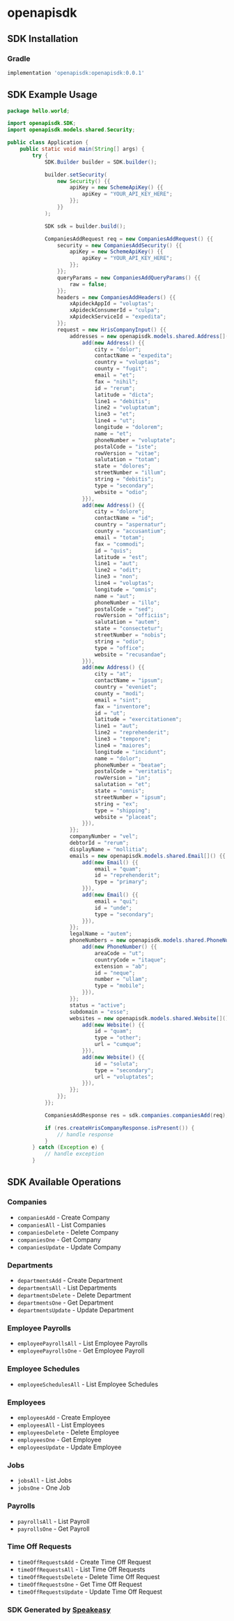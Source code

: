 # openapisdk

<!-- Start SDK Installation -->
## SDK Installation

### Gradle

```groovy
implementation 'openapisdk:openapisdk:0.0.1'
```
<!-- End SDK Installation -->

## SDK Example Usage
<!-- Start SDK Example Usage -->
```java
package hello.world;

import openapisdk.SDK;
import openapisdk.models.shared.Security;

public class Application {
    public static void main(String[] args) {
        try {
            SDK.Builder builder = SDK.builder();

            builder.setSecurity(
                new Security() {{
                    apiKey = new SchemeApiKey() {{
                        apiKey = "YOUR_API_KEY_HERE";
                    }};
                }}
            );

            SDK sdk = builder.build();

            CompaniesAddRequest req = new CompaniesAddRequest() {{
                security = new CompaniesAddSecurity() {{
                    apiKey = new SchemeApiKey() {{
                        apiKey = "YOUR_API_KEY_HERE";
                    }};
                }};
                queryParams = new CompaniesAddQueryParams() {{
                    raw = false;
                }};
                headers = new CompaniesAddHeaders() {{
                    xApideckAppId = "voluptas";
                    xApideckConsumerId = "culpa";
                    xApideckServiceId = "expedita";
                }};
                request = new HrisCompanyInput() {{
                    addresses = new openapisdk.models.shared.Address[]() {{
                        add(new Address() {{
                            city = "dolor";
                            contactName = "expedita";
                            country = "voluptas";
                            county = "fugit";
                            email = "et";
                            fax = "nihil";
                            id = "rerum";
                            latitude = "dicta";
                            line1 = "debitis";
                            line2 = "voluptatum";
                            line3 = "et";
                            line4 = "ut";
                            longitude = "dolorem";
                            name = "et";
                            phoneNumber = "voluptate";
                            postalCode = "iste";
                            rowVersion = "vitae";
                            salutation = "totam";
                            state = "dolores";
                            streetNumber = "illum";
                            string = "debitis";
                            type = "secondary";
                            website = "odio";
                        }}),
                        add(new Address() {{
                            city = "dolore";
                            contactName = "id";
                            country = "aspernatur";
                            county = "accusantium";
                            email = "totam";
                            fax = "commodi";
                            id = "quis";
                            latitude = "est";
                            line1 = "aut";
                            line2 = "odit";
                            line3 = "non";
                            line4 = "voluptas";
                            longitude = "omnis";
                            name = "aut";
                            phoneNumber = "illo";
                            postalCode = "sed";
                            rowVersion = "officiis";
                            salutation = "autem";
                            state = "consectetur";
                            streetNumber = "nobis";
                            string = "odio";
                            type = "office";
                            website = "recusandae";
                        }}),
                        add(new Address() {{
                            city = "at";
                            contactName = "ipsum";
                            country = "eveniet";
                            county = "modi";
                            email = "sint";
                            fax = "inventore";
                            id = "ut";
                            latitude = "exercitationem";
                            line1 = "aut";
                            line2 = "reprehenderit";
                            line3 = "tempore";
                            line4 = "maiores";
                            longitude = "incidunt";
                            name = "dolor";
                            phoneNumber = "beatae";
                            postalCode = "veritatis";
                            rowVersion = "in";
                            salutation = "et";
                            state = "omnis";
                            streetNumber = "ipsum";
                            string = "ex";
                            type = "shipping";
                            website = "placeat";
                        }}),
                    }};
                    companyNumber = "vel";
                    debtorId = "rerum";
                    displayName = "mollitia";
                    emails = new openapisdk.models.shared.Email[]() {{
                        add(new Email() {{
                            email = "quam";
                            id = "reprehenderit";
                            type = "primary";
                        }}),
                        add(new Email() {{
                            email = "qui";
                            id = "unde";
                            type = "secondary";
                        }}),
                    }};
                    legalName = "autem";
                    phoneNumbers = new openapisdk.models.shared.PhoneNumber[]() {{
                        add(new PhoneNumber() {{
                            areaCode = "ut";
                            countryCode = "itaque";
                            extension = "ab";
                            id = "neque";
                            number = "ullam";
                            type = "mobile";
                        }}),
                    }};
                    status = "active";
                    subdomain = "esse";
                    websites = new openapisdk.models.shared.Website[]() {{
                        add(new Website() {{
                            id = "quam";
                            type = "other";
                            url = "cumque";
                        }}),
                        add(new Website() {{
                            id = "soluta";
                            type = "secondary";
                            url = "voluptates";
                        }}),
                    }};
                }};
            }};

            CompaniesAddResponse res = sdk.companies.companiesAdd(req);

            if (res.createHrisCompanyResponse.isPresent()) {
                // handle response
            }
        } catch (Exception e) {
            // handle exception
        }
```
<!-- End SDK Example Usage -->

<!-- Start SDK Available Operations -->
## SDK Available Operations

### Companies

* `companiesAdd` - Create Company
* `companiesAll` - List Companies
* `companiesDelete` - Delete Company
* `companiesOne` - Get Company
* `companiesUpdate` - Update Company

### Departments

* `departmentsAdd` - Create Department
* `departmentsAll` - List Departments
* `departmentsDelete` - Delete Department
* `departmentsOne` - Get Department
* `departmentsUpdate` - Update Department

### Employee Payrolls

* `employeePayrollsAll` - List Employee Payrolls
* `employeePayrollsOne` - Get Employee Payroll

### Employee Schedules

* `employeeSchedulesAll` - List Employee Schedules

### Employees

* `employeesAdd` - Create Employee
* `employeesAll` - List Employees
* `employeesDelete` - Delete Employee
* `employeesOne` - Get Employee
* `employeesUpdate` - Update Employee

### Jobs

* `jobsAll` - List Jobs
* `jobsOne` - One Job

### Payrolls

* `payrollsAll` - List Payroll
* `payrollsOne` - Get Payroll

### Time Off Requests

* `timeOffRequestsAdd` - Create Time Off Request
* `timeOffRequestsAll` - List Time Off Requests
* `timeOffRequestsDelete` - Delete Time Off Request
* `timeOffRequestsOne` - Get Time Off Request
* `timeOffRequestsUpdate` - Update Time Off Request

<!-- End SDK Available Operations -->

### SDK Generated by [Speakeasy](https://docs.speakeasyapi.dev/docs/using-speakeasy/client-sdks)
